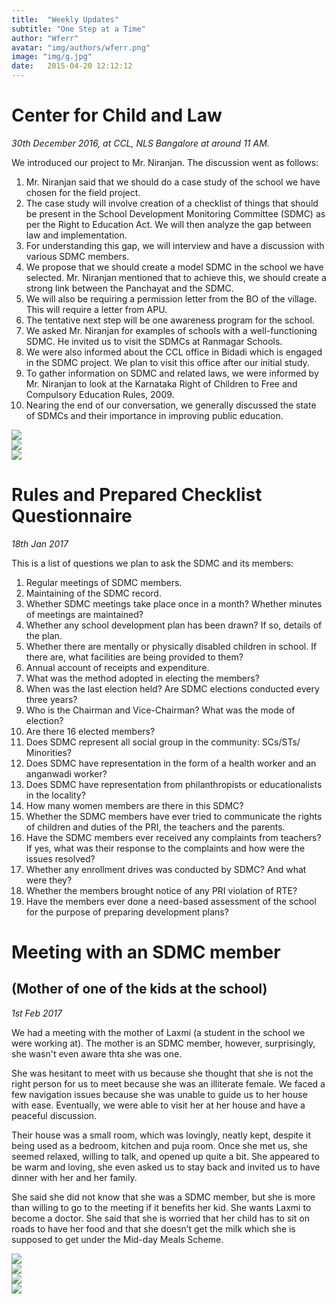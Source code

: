 ```yaml
---
title:  "Weekly Updates"
subtitle: "One Step at a Time"
author: "Wferr"
avatar: "img/authors/wferr.png"
image: "img/g.jpg"
date:   2015-04-20 12:12:12
---
```


# Center for Child and Law

_30th December 2016, at CCL, NLS Bangalore at around 11 AM._

We introduced our project to Mr. Niranjan. The discussion went as follows:

1. Mr. Niranjan said that we should do a case study of the school we have chosen for the field project.
1. The case study will involve creation of a checklist of things that should be present in the School Development Monitoring Committee (SDMC) as per the Right to Education Act. We will then analyze the gap between law and implementation.
1. For understanding this gap, we will interview and have a discussion with various SDMC members.
1. We propose that we should create a model SDMC in the school we have selected. Mr. Niranjan mentioned that to achieve this, we should create a strong link between the Panchayat and the SDMC.
1. We will also be requiring a permission letter from the BO of the village. This will require a letter from APU.
1. The tentative next step will be one awareness program for the school.
1. We asked Mr. Niranjan for examples of schools with a well-functioning SDMC. He invited us to visit the SDMCs at Ranmagar Schools.
1. We were also informed about the CCL office in Bidadi which is engaged in the SDMC project. We plan to visit this office after our initial study.
1. To gather information on SDMC and related laws, we were informed by Mr. Niranjan to look at the Karnataka Right of Children to Free and Compulsory Education Rules, 2009.
1. Nearing the end of our conversation, we generally discussed the state of SDMCs and their importance in improving public education.

<img src='img/weekly_1.jpg'>
<br>
<img src='img/weekly_2.jpg'>
<br>
<img src='img/weekly_3.jpg'>

# Rules and Prepared Checklist Questionnaire

_18th Jan 2017_

This is a list of questions we plan to ask the SDMC and its members:

1. Regular meetings of SDMC members.
1. Maintaining of the SDMC record.
1. Whether SDMC meetings take place once in a month?  Whether minutes of meetings are maintained?
1. Whether any school development plan has been drawn? If so, details of the plan.
1. Whether there are mentally or physically disabled children in school. If there are, what facilities are being provided to them?
1. Annual account of receipts and expenditure.
1. What was the method adopted in electing the members?
1. When was the last election held? Are SDMC elections conducted every three years?
1. Who is the Chairman and Vice-Chairman? What was the mode of election?
1. Are there 16 elected members?
1. Does SDMC represent all social group in the community: SCs/STs/ Minorities?
1. Does SDMC have representation in the form of a health worker and an anganwadi worker?
1. Does SDMC have representation from philanthropists or educationalists in the locality?
1. How many women members are there in this SDMC?
1. Whether the SDMC members have ever tried to communicate the rights of children and duties of the PRI, the teachers and the parents.
1. Have the SDMC members ever received any complaints from teachers? If yes, what was their response to the complaints and how were the issues resolved?
1. Whether any enrollment drives was conducted by SDMC? And what were they?
1. Whether the members brought notice of any PRI violation of RTE?
1. Have the members ever done a need-based assessment of the school for the purpose of preparing development plans?

# Meeting with an SDMC member

## (Mother of one of the kids at the school)

_1st Feb 2017_

We had a meeting with the mother of Laxmi (a student in the school we were working at). The mother is an SDMC member, however, surprisingly, she wasn't even aware thta she was one.

She was hesitant to meet with us because she thought that she is not the right person for us to meet because she was an illiterate female. We faced a few navigation issues because she was unable to guide us to her house with ease. Eventually, we were able to visit her at her house and have a peaceful discussion.

Their house was a small room, which was lovingly, neatly kept, despite  it being used as a bedroom, kitchen and puja room. Once she met us, she seemed relaxed, willing to talk, and opened up quite a bit. She appeared to be warm and loving, she even asked us to stay back and invited us to have dinner with her and her family.

She said she did not know that she was a SDMC member, but she is more than willing to go to the meeting if it benefits her kid. She wants Laxmi to become a doctor. She said that she is worried that her child has to sit on roads to have her food and that she doesn’t get the milk which she is supposed to get under the Mid-day Meals Scheme.

<img src='img/weekly_4.jpg'>
<br>
<img src='img/weekly_5.jpg'>
<br>
<img src='img/weekly_6.jpg'>
<br>
<img src='img/weekly_7.jpg'>
